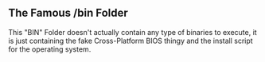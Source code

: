 The Famous /bin Folder
----------------------------
This "BIN" Folder doesn't actually contain any type of binaries to execute, it is just containing the fake Cross-Platform BIOS thingy and the install script for the operating system.
